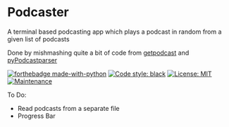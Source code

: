 # Podcaster
  
A terminal based podcasting app which plays a podcast in random from a given list of podcasts

Done by mishmashing quite a bit of code from [getpodcast](https://bitbucket.org/fholmer/getpodcast/src/default/) and
[pyPodcastparser](https://github.com/mr-rigden/pyPodcastParser)

[![forthebadge made-with-python](http://ForTheBadge.com/images/badges/made-with-python.svg)](https://www.python.org/)
[![Code style: black](https://img.shields.io/badge/code%20style-black-000000.svg?style=for-the-badge)](https://github.com/psf/black) 
[![License: MIT](https://img.shields.io/badge/License-MIT-yellow.svg?style=for-the-badge)](https://opensource.org/licenses/MIT) 
[![Maintenance](https://img.shields.io/badge/Maintained%3F-yes-green.svg?style=for-the-badge)](https://github.com/pranavtifr/podcaster/issues)

To Do:
 - Read podcasts from a separate file
 - Progress Bar
